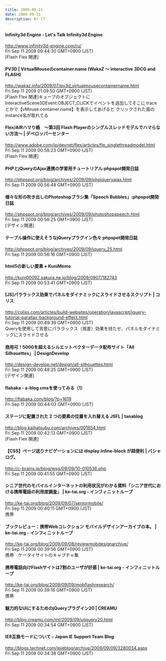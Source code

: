 ```yaml
---
title: 2009-09-11
date: 2009-09-11
description: B! 17
---
```


#### Infinity3d Engine - Let's Talk Infinity3d Engine
http://www.infinity3d-engine.com/ru/<br>
Fri Sep 11 2009 09:44:30 GMT+0900 (JST)<br>
[Flash Flex 関連]


#### PV3D | VirtualMouseのcontainer.name (WakaZ 〜 interactive 3DCG and FLASH)
http://wakaz.info/2009/07/pv3d_virtualmousecontainername.html<br>
Fri Sep 11 2009 01:09:50 GMT+0900 (JST)<br>
[Flash Flex 関連]キューブのオブジェクトに InteractiveScene3DEvent.OBJECT_CLICKでイベントを追加してそこに traceとかで【vMouse.container.name】を表示してあげると クリックされた面のinstance名が取れてる


#### Flex/AIRハマり帳　～第3回 Flash Playerのシングルスレッドモデルでハマらない方法～ | デベロッパーセンター
http://www.adobe.com/jp/devnet/flex/articles/flp_singlethreadmodel.html<br>
Fri Sep 11 2009 00:58:23 GMT+0900 (JST)<br>
[Flash Flex 関連]


#### PHPとjQueryのAjax連携の学習用チュートリアル:phpspot開発日誌
http://phpspot.org/blog/archives/2009/09/phpjqueryajax.html<br>
Fri Sep 11 2009 00:56:48 GMT+0900 (JST)<br>


#### 様々な形の吹き出しのPhotoshopブラシ集「Speech Bubbles」:phpspot開発日誌
http://phpspot.org/blog/archives/2009/09/photoshopspeech.html<br>
Fri Sep 11 2009 00:56:25 GMT+0900 (JST)<br>
[デザイン関連]


#### テーブル操作に使えそうなjQueryプラグイン色々:phpspot開発日誌
http://phpspot.org/blog/archives/2009/09/jquery_25.html<br>
Fri Sep 11 2009 00:56:16 GMT+0900 (JST)<br>


#### html5の新しい要素 «  KuniMemo
http://kuni00092.sakura.ne.jp/blog/2009/0907/182743<br>
Fri Sep 11 2009 00:53:41 GMT+0900 (JST)<br>


####   [JS]パララックス効果でパネルをダイナミックにスライドさせるスクリプト | コリス
http://coliss.com/articles/build-websites/operation/javascript/jquery-tutorial-parallax-background-effect.html<br>
Fri Sep 11 2009 00:49:39 GMT+0900 (JST)<br>
Queryを使用して背景にパララックス（視差）効果を持たせ、パネルをダイナミックにスライドさせる


#### 商用可！5000を超えるシルエットベクターデータ配布サイト「All Silhouettes」 | DesignDevelop
http://design-develop.net/design/all-silhouettes.html<br>
Fri Sep 11 2009 00:48:25 GMT+0900 (JST)<br>
[デザイン関連]


#### flabaka - a-blog cmsを使ってみる（1）
http://flabaka.com/blog/?p=1619<br>
Fri Sep 11 2009 00:44:03 GMT+0900 (JST)<br>


#### ステージに配置された 2 つの要素の位置を入れ替える JSFL | tanablog
http://blog.kaihatsubu.com/archives/001654.html<br>
Fri Sep 11 2009 00:42:13 GMT+0900 (JST)<br>
[Flash Flex 関連]


#### 【CSS】ページ送りナビゲーションには display:inline-block が超便利 | バシャログ。
http://c-brains.jp/blog/wsg/09/09/10-010536.php<br>
Fri Sep 11 2009 00:41:55 GMT+0900 (JST)<br>


#### シニア世代のモバイルインターネットの利用状況がわかる資料「シニア世代における携帯電話の利用度調査」 | ke-tai.org - インフィニットループ
http://ke-tai.org/blog/2009/09/07/seniormobile/<br>
Fri Sep 11 2009 00:40:11 GMT+0900 (JST)<br>
携帯


#### ブックレビュー：携帯Webコレクション モバイルデザインアーカイブの本。 | ke-tai.org - インフィニットループ
http://ke-tai.org/blog/2009/09/08/reviewmobdesignarchive/<br>
Fri Sep 11 2009 00:39:56 GMT+0900 (JST)<br>
携帯　ケータイサイトのキャプチャ集


#### 携帯電話向けFlashサイトは7割のユーザが好感 | ke-tai.org - インフィニットループ
http://ke-tai.org/blog/2009/09/09/mobflashresearch/<br>
Fri Sep 11 2009 00:39:16 GMT+0900 (JST)<br>
携帯


#### 魅力的なUIにするためのjQueryプラグイン20 | CREAMU
http://blog.creamu.com/mt/2009/09/uijquery20.html<br>
Fri Sep 11 2009 00:34:54 GMT+0900 (JST)<br>


#### IE8互換モードについて – Japan IE Support Team Blog
http://blogs.technet.com/jpieblog/archive/2009/09/09/3280034.aspx<br>
Fri Sep 11 2009 00:34:38 GMT+0900 (JST)<br>


